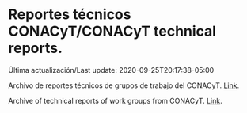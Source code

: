 # Reportes técnicos CONACyT/CONACyT technical reports.

Última actualización/Last update: 2020-09-25T20:17:38-05:00

Archivo de reportes técnicos de grupos de trabajo del CONACyT. [Link](https://coronavirus.conacyt.mx/productos/index.html).

Archive of technical reports of work groups from CONACyT. [Link](https://coronavirus.conacyt.mx/productos/index.html).
